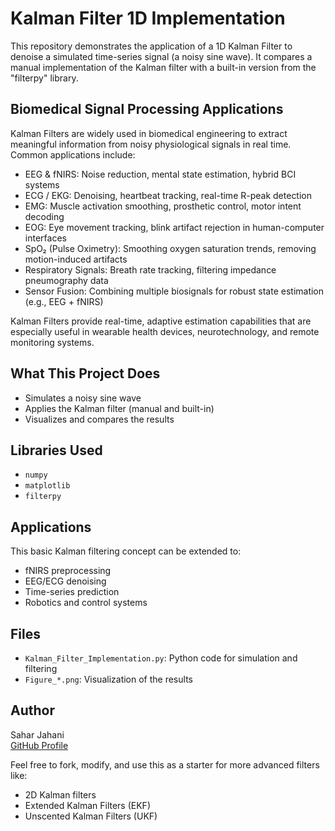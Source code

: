 # Kalman Filter 1D Implementation #

This repository demonstrates the application of a 1D Kalman Filter to denoise a simulated time-series signal (a noisy sine wave).
It compares a manual implementation of the Kalman filter with a built-in version from the "filterpy" library.

## Biomedical Signal Processing Applications
Kalman Filters are widely used in biomedical engineering to extract meaningful information from noisy physiological signals in real time. Common applications include:

- EEG & fNIRS: Noise reduction, mental state estimation, hybrid BCI systems
- ECG / EKG: Denoising, heartbeat tracking, real-time R-peak detection
- EMG: Muscle activation smoothing, prosthetic control, motor intent decoding
- EOG: Eye movement tracking, blink artifact rejection in human-computer interfaces
- SpO₂ (Pulse Oximetry): Smoothing oxygen saturation trends, removing motion-induced artifacts
- Respiratory Signals: Breath rate tracking, filtering impedance pneumography data
- Sensor Fusion: Combining multiple biosignals for robust state estimation (e.g., EEG + fNIRS)

Kalman Filters provide real-time, adaptive estimation capabilities that are especially useful in wearable health devices, neurotechnology, and remote monitoring systems.

## What This Project Does

- Simulates a noisy sine wave
- Applies the Kalman filter (manual and built-in)
- Visualizes and compares the results


## Libraries Used

- `numpy`
- `matplotlib`
- `filterpy`



## Applications

This basic Kalman filtering concept can be extended to:
- fNIRS preprocessing
- EEG/ECG denoising
- Time-series prediction
- Robotics and control systems


## Files

- `Kalman_Filter_Implementation.py`: Python code for simulation and filtering
- `Figure_*.png`: Visualization of the results


## Author

Sahar Jahani  
[GitHub Profile](https://github.com/Jahani-dev)


Feel free to fork, modify, and use this as a starter for more advanced filters like:
- 2D Kalman filters
- Extended Kalman Filters (EKF)
- Unscented Kalman Filters (UKF)
